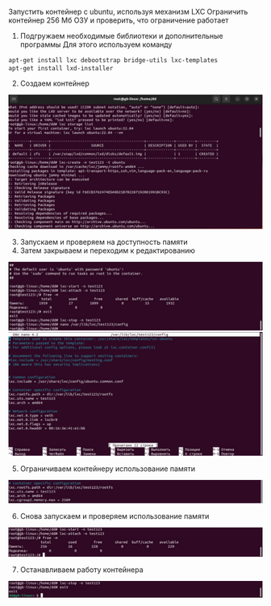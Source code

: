 Запустить контейнер с ubuntu, используя механизм LXC
Ограничить контейнер 256 Мб ОЗУ и проверить, что ограничение работает

1. Подгружаем необходимые библиотеки и дополнительные программы
Для этого используем команду 

```
apt-get install lxc debootstrap bridge-utils lxc-templates
apt-get install lxd-installer
```

2. Создаем контейнер 

![Часть 2](1.jpg)

3. Запускаем и проверяем на доступность памяти
4. Затем закрываем и переходим к редактированию

![Часть 2](5.jpg)
![Часть 3](6.jpg)

5. Ограничиваем контейнеру использование памяти 

![Часть 4](7.jpg)

6. Снова запускаем и проверяем использование памяти 

![Часть 5](8.jpg)

7. Останавливаем работу контейнера 

![Часть 6](9.jpg)



